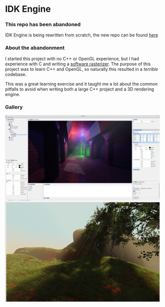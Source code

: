 # IDK Engine

### This repo has been abandoned
IDK Engine is being rewritten from scratch, the new repo can be found [here](https://github.com/mellic03/IDKGameEngine)


### About the abandonment
I started this project with no C++ or OpenGL experience, but I had experience with C and writing a [software rasterizer](https://github.com/mellic03/software-renderer). The purpose of this project was to learn C++ and OpenGL, so naturally this resulted in a *terrible* codebase.

This was a great learning exercise and it taught me a lot about the common pitfalls to avoid when writing both a large C++ project and a 3D rendering engine.


### Gallery

<img src="scr1.png">
<img src="scr2.png">
